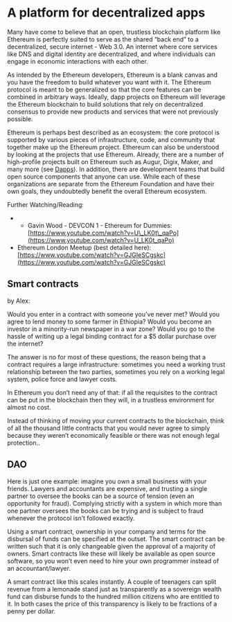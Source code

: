 # A platform for decentralized apps

Many have come to believe that an open, trustless blockchain platform like Ethereum is perfectly suited to serve as the shared “back end” to a decentralized, secure internet - Web 3.0. An internet where core services like DNS and digital identity are decentralized, and where individuals can engage in economic interactions with each other.

As intended by the Ethereum developers, Ethereum is a blank canvas and you have the freedom to build whatever you want with it. The Ethereum protocol is meant to be generalized so that the core features can be combined in arbitrary ways. Ideally, dapp projects on Ethereum will leverage the Ethereum blockchain to build solutions that rely on decentralized consensus to provide new products and services that were not previously possible.

Ethereum is perhaps best described as an ecosystem: the core protocol is supported by various pieces of infrastructure, code, and community that together make up the Ethereum project. Ethereum can also be understood by looking at the projects that use Ethereum. Already, there are a number of high-profile projects built on Ethereum such as Augur, Digix, Maker, and many more \(see [Dapps](https://ethdocs.org/en/latest/contracts-and-transactions/developer-tools.html#dapps)\). In addition, there are development teams that build open source components that anyone can use. While each of these organizations are separate from the Ethereum Foundation and have their own goals, they undoubtedly benefit the overall Ethereum ecosystem.

Further Watching/Reading:

* * Gavin Wood - DEVCON 1 - Ethereum for Dummies: [https://www.youtube.com/watch?v=U\_LK0t\_qaPo](https://www.youtube.com/watch?v=U_LK0t_qaPo)​
* Ethereum London Meetup \(best detailed here\): [https://www.youtube.com/watch?v=GJGIeSCgskc](https://www.youtube.com/watch?v=GJGIeSCgskc)​

## Smart contracts <a id="smart-contracts"></a>

by Alex:

Would you enter in a contract with someone you’ve never met? Would you agree to lend money to some farmer in Ethiopia? Would you become an investor in a minority-run newspaper in a war zone? Would you go to the hassle of writing up a legal binding contract for a $5 dollar purchase over the internet?

The answer is no for most of these questions, the reason being that a contract requires a large infrastructure: sometimes you need a working trust relationship between the two parties, sometimes you rely on a working legal system, police force and lawyer costs.

In Ethereum you don’t need any of that: if all the requisites to the contract can be put in the blockchain then they will, in a trustless environment for almost no cost.

Instead of thinking of moving your current contracts to the blockchain, think of all the thousand little contracts that you would never agree to simply because they weren’t economically feasible or there was not enough legal protection..

## DAO <a id="dao"></a>

Here is just one example: imagine you own a small business with your friends. Lawyers and accountants are expensive, and trusting a single partner to oversee the books can be a source of tension \(even an opportunity for fraud\). Complying strictly with a system in which more than one partner oversees the books can be trying and is subject to fraud whenever the protocol isn’t followed exactly.

Using a smart contract, ownership in your company and terms for the disbursal of funds can be specified at the outset. The smart contract can be written such that it is only changeable given the approval of a majority of owners. Smart contracts like these will likely be available as open source software, so you won’t even need to hire your own programmer instead of an accountant/lawyer.

A smart contract like this scales instantly. A couple of teenagers can split revenue from a lemonade stand just as transparently as a sovereign wealth fund can disburse funds to the hundred million citizens who are entitled to it. In both cases the price of this transparency is likely to be fractions of a penny per dollar.

